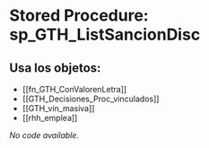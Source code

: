 # Stored Procedure: sp_GTH_ListSancionDisc

## Usa los objetos:
- [[fn_GTH_ConValorenLetra]]
- [[GTH_Decisiones_Proc_vinculados]]
- [[GTH_vin_masiva]]
- [[rhh_emplea]]

*No code available.*
